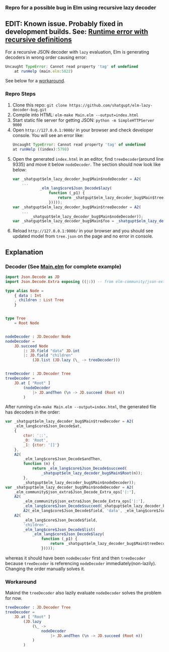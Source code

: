 ### Repro for a possible bug in Elm using recursive lazy decoder

## EDIT: Known issue. Probably fixed in development builds. See: [Runtime error with recursive definitions](https://github.com/elm/compiler/issues/1591)

For a recursive JSON decoder with `lazy` evaluation, Elm is generating decoders in wrong order causing error:
```js
Uncaught TypeError: Cannot read property 'tag' of undefined
    at runHelp (main.elm:5822)
```
See below for a [workaround](#workaround).

### Repro Steps
1. Clone this repo: `git clone https://github.com/shatgupt/elm-lazy-decoder-bug.git`
2. Compile into HTML: `elm-make Main.elm --output=index.html`
3. Start static file server for getting JSON: `python -m SimpleHTTPServer 9000`
4. Open `http://127.0.0.1:9000/` in your browser and check developer console. You will see an error like:
    ```js
    Uncaught TypeError: Cannot read property 'tag' of undefined
    at runHelp ((index):5798)
    ```
5. Open the generated `index.html` in an editor, find `treeDecoder`(around line 9335) and move it below `nodeDecoder`. The section should now look like below:
    ```js
    var _shatgupt$elm_lazy_decoder_bug$Main$nodeDecoder = A2(
        ...
                _elm_lang$core$Json_Decode$lazy(
                    function (_p1) {
                        return _shatgupt$elm_lazy_decoder_bug$Main$treeDecoder;
                    }))));
    var _shatgupt$elm_lazy_decoder_bug$Main$treeDecoder = A2(
        ...
            _shatgupt$elm_lazy_decoder_bug$Main$nodeDecoder));
    var _shatgupt$elm_lazy_decoder_bug$Main$foo = _shatgupt$elm_lazy_decoder_bug$Main$Root(
    ```
6. Reload `http://127.0.0.1:9000/` in your browser and you should see updated model from `tree.json` on the page and no error in console.

## Explanation
### Decoder (See [Main.elm](Main.elm) for complete example)
```elm
import Json.Decode as JD
import Json.Decode.Extra exposing ((|:)) -- from elm-community/json-extra

type alias Node =
    { data : Int
    , children : List Tree
    }


type Tree
    = Root Node


nodeDecoder : JD.Decoder Node
nodeDecoder =
    JD.succeed Node
        |: JD.field "data" JD.int
        |: JD.field "children"
            (JD.list (JD.lazy (\_ -> treeDecoder)))


treeDecoder : JD.Decoder Tree
treeDecoder =
    JD.at [ "Root" ]
        (nodeDecoder
            |> JD.andThen (\n -> JD.succeed (Root n))
        )
```

After running `elm-make Main.elm --output=index.html`, the generated file has decoders in the order:
```js
var _shatgupt$elm_lazy_decoder_bug$Main$treeDecoder = A2(
	_elm_lang$core$Json_Decode$at,
	{
		ctor: '::',
		_0: 'Root',
		_1: {ctor: '[]'}
	},
	A2(
		_elm_lang$core$Json_Decode$andThen,
		function (n) {
			return _elm_lang$core$Json_Decode$succeed(
				_shatgupt$elm_lazy_decoder_bug$Main$Root(n));
		},
		_shatgupt$elm_lazy_decoder_bug$Main$nodeDecoder));
var _shatgupt$elm_lazy_decoder_bug$Main$nodeDecoder = A2(
	_elm_community$json_extra$Json_Decode_Extra_ops['|:'],
	A2(
		_elm_community$json_extra$Json_Decode_Extra_ops['|:'],
		_elm_lang$core$Json_Decode$succeed(_shatgupt$elm_lazy_decoder_bug$Main$Node),
		A2(_elm_lang$core$Json_Decode$field, 'data', _elm_lang$core$Json_Decode$int)),
	A2(
		_elm_lang$core$Json_Decode$field,
		'children',
		_elm_lang$core$Json_Decode$list(
			_elm_lang$core$Json_Decode$lazy(
				function (_p1) {
					return _shatgupt$elm_lazy_decoder_bug$Main$treeDecoder;
				}))));
```
whereas it should have been `nodeDecoder` first and then `treeDecoder` because `treeDecoder` is referencing `nodeDecoder` immediately(non-lazily). Changing the order manually solves it.

### Workaround
Makind the `treeDecoder` also lazily evaluate `nodeDecoder` solves the problem for now.
```elm
treeDecoder : JD.Decoder Tree
treeDecoder =
    JD.at [ "Root" ]
        (JD.lazy
            (\_ ->
                nodeDecoder
                    |> JD.andThen (\n -> JD.succeed (Root n))
            )
        )
```
